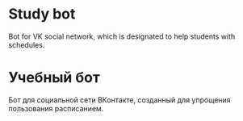 # Study bot

Bot for VK social network, which is designated to help students with schedules.

# Учебный бот

Бот для социальной сети ВКонтакте, созданный для упрощения пользования расписанием.
